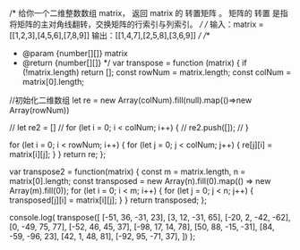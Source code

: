 /*
给你一个二维整数数组 matrix， 返回 matrix 的 转置矩阵 。
矩阵的 转置 是指将矩阵的主对角线翻转，交换矩阵的行索引与列索引。
 */
/*
输入：matrix = [[1,2,3],[4,5,6],[7,8,9]]
输出：[[1,4,7],[2,5,8],[3,6,9]]
 */
/**
 * @param {number[][]} matrix
 * @return {number[][]}
 */
var transpose = function (matrix) {
  if (!matrix.length) return [];
  const rowNum = matrix.length;
  const colNum = matrix[0].length;

  //初始化二维数组
  let re = new Array(colNum).fill(null).map(()=>new Array(rowNum))

  // let re2 = []
  // for (let i = 0; i < colNum; i++) {
  //   re2.push([]);
  // }

  for (let i = 0; i < rowNum; i++) {
    for (let j = 0; j < colNum; j++) {
      re[j][i] = matrix[i][j];
    }
  }
  return re;
};

var transpose2 = function(matrix) {
  const m = matrix.length, n = matrix[0].length;
  const transposed = new Array(n).fill(0).map(() => new Array(m).fill(0));
  for (let i = 0; i < m; i++) {
    for (let j = 0; j < n; j++) {
      transposed[j][i] = matrix[i][j];
    }
  }
  return transposed;
};


console.log(
  transpose([
    [-51, 36, -31, 23],
    [3, 12, -31, 65],
    [-20, 2, -42, -62],
    [0, -49, 75, 77],
    [-52, 46, 45, 37],
    [-98, 17, 14, 78],
    [50, 88, -15, -31],
    [84, -59, -96, 23],
    [42, 1, 48, 81],
    [-92, 95, -71, 37],
  ])
);

```
